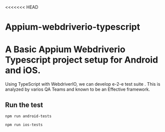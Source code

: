 <<<<<<< HEAD
# Appium-webdriverio-typescript
A Basic Appium Webdriverio Typescript project setup for Android and iOS.
=======

Using TypeScript with WebdriverIO, we can develop e-2-e test suite . This is analyzed by varios QA Teams and known to be an Effective framework.


## Run the test
```
npm run android-tests

npm run ios-tests
```

